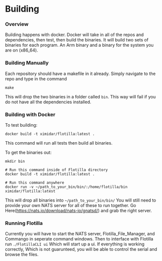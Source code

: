 # Building 

### Overview
Building happens with docker. Docker will take in all of the repos and dependencies, then test, then build the binaries. It will build two sets of binaries for each program. An Arm binary and a binary for the system you are on (x86_64). 

### Building Manually
Each repository should have a makefile in it already. Simply navigate to the repo and type in the command
```
make
```
This will drop the two binaries in a folder called `bin`. This way will fail if you do not have all the dependencies installed. 

### Building with Docker
To test building:
```
docker build -t ximidar/flotilla:latest .
```
This command will run all tests then build all binaries.

To get the binaries out:
```
mkdir bin

# Run this command inside of Flotilla directory
docker build -t ximidar/flotilla:latest .

# Run this command anywhere
docker run -v ~/path_to_your_bin/bin/:/home/flotilla/bin ximidar/flotilla:latest
```
This will drop all binaries into `~/path_to_your_bin/bin/`
You will still need to provide your own NATS server for all of these to run together. Go Here(https://nats.io/download/nats-io/gnatsd/) and grab the right server.

### Running Flotilla
Currently you will have to start the NATS server, Flotilla_File_Manager, and Commango in seperate command windows. Then to interface with Flotilla run `./FlotillaCLI ui` Which will start up a ui. If everything is working correctly, Which is not guarunteed, you will be able to control the serial and browse the files. 